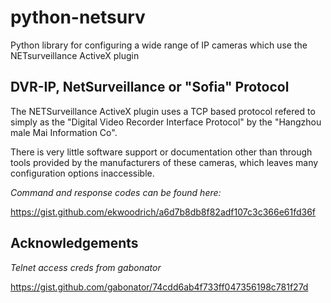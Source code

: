 # python-netsurv
Python library for configuring a wide range of IP cameras which use the NETsurveillance ActiveX plugin

## DVR-IP, NetSurveillance  or "Sofia" Protocol
The NETSurveillance ActiveX plugin uses a TCP based protocol refered to simply as the "Digital Video Recorder Interface Protocol" by the "Hangzhou male Mai Information Co".

There is very little software support or documentation other than through tools provided by the manufacturers of these cameras, which leaves many configuration options inaccessible.

*Command and response codes can be found here:*

https://gist.github.com/ekwoodrich/a6d7b8db8f82adf107c3c366e61fd36f


## Acknowledgements

*Telnet access creds from gabonator*

https://gist.github.com/gabonator/74cdd6ab4f733ff047356198c781f27d
